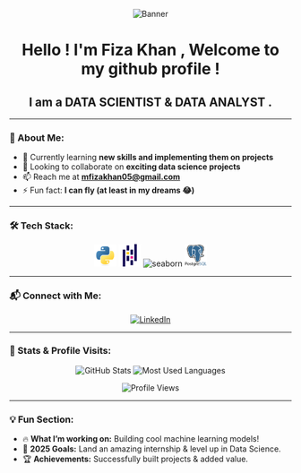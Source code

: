 <p align="center">
  <img src="https://gitprotect.io/blog/wp-content/uploads/2022/09/github-disaster-recovery.png" alt="Banner" width="1080" height="300">
</p>

<h1 align="center">Hello ! I'm Fiza Khan , Welcome to my github profile ! </h1>
<h2 align='center'> I am a DATA SCIENTIST & DATA ANALYST . </h2>


---

### 🚀 About Me:
- 🌱 Currently learning **new skills and implementing them on projects**
- 👯 Looking to collaborate on **exciting data science projects**
- 📫 Reach me at **mfizakhan05@gmail.com**
- ⚡ Fun fact: **I can fly (at least in my dreams 😂)**

---

### 🛠 Tech Stack:
<p align="center">
  <img src="https://raw.githubusercontent.com/devicons/devicon/master/icons/python/python-original.svg" alt="python" width="40" height="40"/>
  <img src="https://raw.githubusercontent.com/devicons/devicon/master/icons/pandas/pandas-original.svg" alt="pandas" width="40" height="40"/>
  <img src="https://seaborn.pydata.org/_images/logo-mark-lightbg.svg" alt="seaborn" width="40" height="40"/>
  <img src="https://raw.githubusercontent.com/devicons/devicon/master/icons/postgresql/postgresql-original-wordmark.svg" alt="postgresql" width="40" height="40"/>
</p>

---

### 📬 Connect with Me:
<p align="center">
  <a href="https://linkedin.com/in/fiza-kha3n" target="_blank">
    <img align="center" src="https://img.shields.io/badge/LinkedIn-0A66C2?style=for-the-badge&logo=linkedin&logoColor=white" alt="LinkedIn" />
  </a>
</p>

---

### 🎯 Stats & Profile Visits:
<p align="center">
  <img src="https://github-readme-stats.vercel.app/api?username=yourusername&show_icons=true&theme=radical&hide_border=true" width="48%" alt="GitHub Stats"/>
  <img src="https://github-readme-stats.vercel.app/api/top-langs/?username=yourusername&layout=compact&theme=radical&hide_border=true" width="48%" alt="Most Used Languages"/>
</p>

<p align="center">
  <img src="https://komarev.com/ghpvc/?username=yourusername&label=Profile%20Views&color=blue&style=plastic" alt="Profile Views" />
</p>

---

### 💡 Fun Section:
- 🔥 **What I’m working on:** Building cool machine learning models!
- 🎯 **2025 Goals:** Land an amazing internship & level up in Data Science.
- 🏆 **Achievements:** Successfully built projects & added value.

